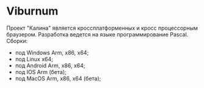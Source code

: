 # Viburnum
Проект "Калина" является кроссплатформенных и кросс процессорным браузером.
Разработка ведется на языке программирование Pascal.
Сборки:
- под Windows Arm, x86, x64;
- под Linux x64;
- под Android Arm, x86, x64;
- под IOS Arm (бета);
- под MacOS Arm, x86, x64 (бета);
